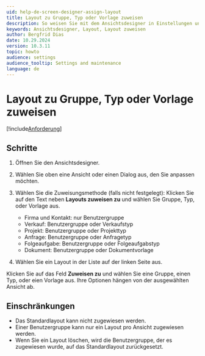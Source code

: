 ```yaml
---
uid: help-de-screen-designer-assign-layout
title: Layout zu Gruppe, Typ oder Vorlage zuweisen
description: So weisen Sie mit dem Ansichtsdesigner in Einstellungen und Verwaltung ein Layout einer Gruppe, Verkaufstyp, Projekttyp oder Anfrageart zu.
keywords: Ansichtsdesigner, Layout, Layout zuweisen
author: Bergfrid Dias
date: 10.29.2024
version: 10.3.11
topic: howto
audience: settings
audience_tooltip: Settings and maintenance
language: de
---
```


# Layout zu Gruppe, Typ oder Vorlage zuweisen

[!include[Anforderung](../../../../../common/includes/req-dev-tools.md)]

## Schritte

1. Öffnen Sie den Ansichtsdesigner.

1. Wählen Sie oben eine Ansicht oder einen Dialog aus, den Sie anpassen möchten.

1. Wählen Sie die Zuweisungsmethode (falls nicht festgelegt): Klicken Sie auf den Text neben **Layouts zuweisen zu** und wählen Sie Gruppe, Typ, oder Vorlage aus.

    * Firma und Kontakt: nur Benutzergruppe
    * Verkauf: Benutzergruppe oder Verkaufstyp
    * Projekt: Benutzergruppe oder Projekttyp
    * Anfrage: Benutzergruppe oder Anfragetyp
    * Folgeaufgabe: Benutzergruppe oder Folgeaufgabstyp
    * Dokument: Benutzergruppe oder Dokumentvorlage

1. Wählen Sie ein Layout in der Liste auf der linken Seite aus.

Klicken Sie auf das Feld **Zuweisen zu** und wählen Sie eine Gruppe, einen Typ, oder eien Vorlage aus. Ihre Optionen hängen von der ausgewählten Ansicht ab.

## Einschränkungen

* Das Standardlayout kann nicht zugewiesen werden.
* Einer Benutzergruppe kann nur ein Layout pro Ansicht zugewiesen werden.
* Wenn Sie ein Layout löschen, wird die Benutzergruppe, der es zugewiesen wurde, auf das Standardlayout zurückgesetzt.

<!-- Referenced links -->

<!-- Referenced images -->
